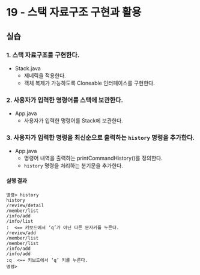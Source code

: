 # 19 - 스택 자료구조 구현과 활용


## 실습

### 1. 스택 자료구조를 구현한다.

- Stack.java
    - 제네릭을 적용한다.
    - 객체 복제가 가능하도록 Cloneable 인터페이스를 구현한다.


### 2. 사용자가 입력한 명령어를 스택에 보관한다.

- App.java
    - 사용자가 입력한 명령어를 Stack에 보관한다.


### 3. 사용자가 입력한 명령을 최신순으로 출력하는 `history` 명령을 추가한다.

- App.java
    - 명령어 내역을 출력하는 printCommandHistory()를 정의한다.
    - `history` 명령을 처리하는 분기문을 추가한다.

#### 실행 결과

```
명령> history
history
/review/detail
/member/list
/info/add
/info/list
:  <== 키보드에서 ‘q’가 아닌 다른 문자키를 누른다.
/review/add
/member/list
/member/list
/info/add
/info/add
:q  <== 키보드에서 ‘q’ 키를 누른다.
명령>

```
